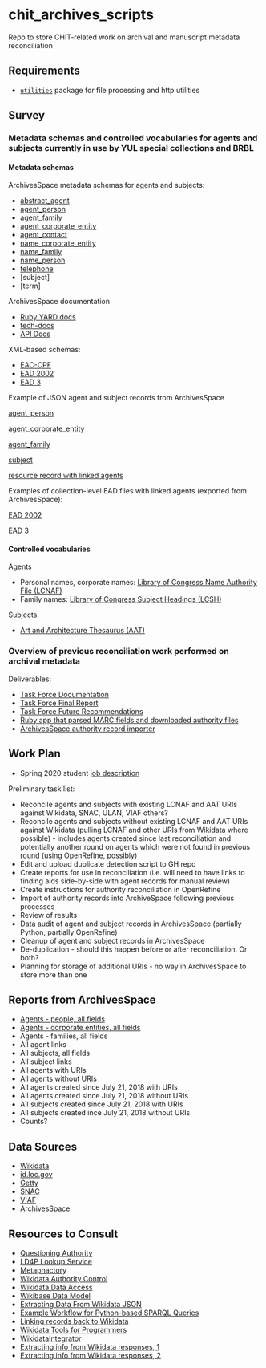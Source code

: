 # chit_archives_scripts

Repo to store CHIT-related work on archival and manuscript metadata reconciliation

## Requirements

* [`utilities`](https://github.com/ucancallmealicia/utilities) package for file processing and http utilities

## Survey

### Metadata schemas and controlled vocabularies for agents and subjects currently in use by YUL special collections and BRBL

#### Metadata schemas

ArchivesSpace metadata schemas for agents and subjects:

* [abstract_agent](https://github.com/archivesspace/archivesspace/blob/master/common/schemas/abstract_agent.rb)
* [agent_person](https://github.com/archivesspace/archivesspace/blob/master/common/schemas/agent_person.rb)
* [agent_family](https://github.com/archivesspace/archivesspace/blob/master/common/schemas/agent_family.rb)
* [agent_corporate_entity](https://github.com/archivesspace/archivesspace/blob/master/common/schemas/agent_corporate_entity.rb)
* [agent_contact](https://github.com/archivesspace/archivesspace/blob/master/common/schemas/agent_contact.rb)
* [name_corporate_entity](https://github.com/archivesspace/archivesspace/blob/master/common/schemas/name_corporate_entity.rb)
* [name_family](https://github.com/archivesspace/archivesspace/blob/master/common/schemas/name_family.rb)
* [name_person](https://github.com/archivesspace/archivesspace/blob/master/common/schemas/name_person.rb)
* [telephone](https://github.com/archivesspace/archivesspace/blob/master/common/schemas/telephone.rb)
* [subject]
* [term]

ArchivesSpace documentation

* [Ruby YARD docs](http://archivesspace.github.io/archivesspace/doc/)
* [tech-docs](https://github.com/archivesspace/tech-docs)
* [API Docs](http://archivesspace.github.io/archivesspace/api/)


XML-based schemas:

* [EAC-CPF](https://eac.staatsbibliothek-berlin.de/schemata-and-tag-library/)
* [EAD 2002](https://www.loc.gov/ead/eadschema.html)
* [EAD 3](https://www.loc.gov/ead/EAD3taglib/index.html)

Example of JSON agent and subject records from ArchivesSpace

[agent_person](record_examples/agent_person.json)

[agent_corporate_entity](agent_corporate_entity.json)

[agent_family](agent_family.json)

[subject](subject.json)

[resource record with linked agents](resource_with_links.json)

Examples of collection-level EAD files with linked agents (exported from ArchivesSpace):

[EAD 2002](/record_examples/ead_2002.xml)

[EAD 3](/record_examples/ead_3.xml)

#### Controlled vocabularies

Agents

* Personal names, corporate names: [Library of Congress Name Authority File (LCNAF)](http://id.loc.gov/authorities/names.html)
* Family names: [Library of Congress Subject Headings (LCSH)](http://id.loc.gov/authorities/subjects.html)

Subjects

* [Art and Architecture Thesaurus (AAT)](https://www.getty.edu/research/tools/vocabularies/aat/index.html)

### Overview of previous reconciliation work performed on archival metadata

Deliverables:

* [Task Force Documentation](https://drive.google.com/drive/u/0/folders/0B7qoM_riUwnbMDBtZGpMZEQtbVk)
* [Task Force Final Report](https://docs.google.com/document/d/118o923PDYmTeP_0Xb74wxVUfTOzeLdKGQpdMCjnJf4Y/edit)
* [Task Force Future Recommendations](https://docs.google.com/document/d/1mz8-K8sjCxkx9wf8m6fNkBTQ9pM6F48qyfG9EELq9_I/edit)
* [Ruby app that parsed MARC fields and downloaded authority files](https://github.com/mark-cooper/authorizer)
* [ArchivesSpace authority record importer](https://github.com/lyrasis/aspace-importer)

## Work Plan

* Spring 2020 student [job description](https://docs.google.com/document/d/1C8zBbFWC9V2N3Hs4lHZyrkhrIebDun6eDEtnj39Y8ts/edit)

Preliminary task list:

* Reconcile agents and subjects with existing LCNAF and AAT URIs against Wikidata, SNAC, ULAN, VIAF others?
* Reconcile agents and subjects without existing LCNAF and AAT URIs against Wikidata (pulling LCNAF and other URIs from Wikidata where possible) - includes agents created since last reconciliation and potentially another round on agents which were not found in previous round (using OpenRefine, possibly)
* Edit and upload duplicate detection script to GH repo
* Create reports for use in reconciliation (i.e. will need to have links to finding aids side-by-side with agent records for manual review)
* Create instructions for authority reconciliation in OpenRefine
* Import of authority records into ArchiveSpace following previous processes
* Review of results
* Data audit of agent and subject records in ArchivesSpace (partially Python, partially OpenRefine)
* Cleanup of agent and subject records in ArchivesSpace
* De-duplication - should this happen before or after reconciliation. Or both?
* Planning for storage of additional URIs - no way in ArchivesSpace to store more than one

## Reports from ArchivesSpace

* [Agents - people, all fields](/archivesspace_sql_queries/agent_person_data.sql)
* [Agents - corporate entities, all fields](/archivesspace_sql_queries/agent_corporate_entity_data)
* Agents - families, all fields
* All agent links
* All subjects, all fields
* All subject links
* All agents with URIs
* All agents without URIs
* All agents created since July 21, 2018 with URIs
* All agents created since July 21, 2018 without URIs
* All subjects created since July 21, 2018 with URIs
* All subjects created ince July 21, 2018 without URIs
* Counts?

## Data Sources

* [Wikidata](https://www.wikidata.org/wiki/Wikidata:Data_access)
* [id.loc.gov](http://id.loc.gov/)
* [Getty](https://www.getty.edu/research/tools/vocabularies/lod/)
* [SNAC](https://snaccooperative.org/?command=api_help)
* [VIAF](https://www.oclc.org/developer/develop/web-services/viaf.en.html)
* ArchivesSpace

## Resources to Consult

* [Questioning Authority](https://github.com/samvera/questioning_authority#what-does-this-do)
* [LD4P Lookup Service](https://lookup.ld4l.org/)
* [Metaphactory](https://www.metaphacts.com/product)
* [Wikidata Authority Control](https://www.wikidata.org/wiki/Wikidata:WikiProject_Authority_control)
* [Wikidata Data Access](https://www.wikidata.org/wiki/Wikidata:Data_access#MediaWiki_API)
* [Wikibase Data Model](https://www.mediawiki.org/wiki/Wikibase/DataModel/JSON#Example_)
* [Extracting Data From Wikidata JSON](https://stackoverflow.com/questions/46383784/wikidata-get-all-properties-with-labels-and-values-of-an-item)
* [Example Workflow for Python-based SPARQL Queries](https://towardsdatascience.com/questions-96667b06af5)
* [Linking records back to Wikidata](https://www.research-collection.ethz.ch/bitstream/handle/20.500.11850/393724/Dokumentation_P485_Import.pdf?sequence=1&isAllowed=y)
* [Wikidata Tools for Programmers](https://www.wikidata.org/wiki/Wikidata:Tools/For_programmers)
* [WikidataIntegrator](https://github.com/SuLab/WikidataIntegrator)
* [Extracting info from Wikidata responses, 1](https://stackoverflow.com/questions/38906932/how-to-programmatically-get-all-available-information-from-a-wikidata-entity)
* [Extracting info from Wikidata responses, 2](https://stackoverflow.com/questions/31266398/getting-readable-results-from-wikidata/31290824
)


